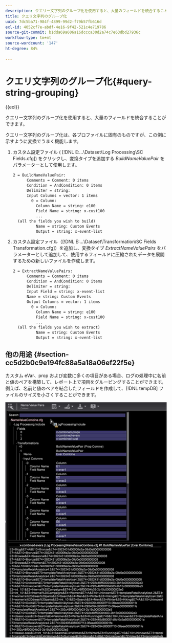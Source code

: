```yaml
---
description: クエリー文字列のグループ化を使用すると、大量のフィールドを統合することができます。
title: クエリ文字列のグループ化
uuid: 7dc5ba71-984f-4899-99d2-f79b57fb616d
exl-id: 4052cf7e-abdf-4e16-9f42-521c4e719786
source-git-commit: b1dda69a606a16dccca30d2a74c7e63dbd27936c
workflow-type: tm+mt
source-wordcount: '147'
ht-degree: 84%

---
```


# クエリ文字列のグループ化{#query-string-grouping}

{{eol}}

クエリー文字列のグループ化を使用すると、大量のフィールドを統合することができます。

クエリー文字列のグループ化は、各プロファイルに固有のものですが、この例に示すように変換でうまく機能します。

1. カスタム設定ファイル ( [!DNL E:\...\Dataset\Log Processing\SC Fields.cfg]) をクリックし、変換タイプを追加する *BuildNameValuePair* をパラメーターとして使用します。

   ```
   2 = BuildNameValuePair:  
         Comments = Comment: 0 items 
         Condition = AndCondition: 0 items 
         Delimiter = string:  
         Input Columns = vector: 1 items 
           0 = Column:  
             Column Name = string: e100 
             Field Name = string: x-cust100 
             ...  
     (all the fields you wish to build)
             Name = string: Custom Events 
             Output = string: x-event-list       
   ```

1. カスタム設定ファイル（[!DNL E:\...\Dataset\Transformation\SC Fields Transformation.cfg]）を追加し、変換タイプ *ExtractNameValuePairs* をパラメーターとして追加して、使用するフィールドに圧縮されたデータを展開するための新しいファイルを作成します。

   ```
   2 = ExtractNameValuePairs:  
         Comments = Comment: 0 items 
         Condition = AndCondition: 0 items 
         Delimiter = string:  
         Input Field = string: x-event-list 
         Name = string: Custom Events 
         Output Columns = vector: 1 items 
           0 = Column:  
             Column Name = string: e100 
             Field Name = string: x-cust100 
             ...  
     (all the fields you wish to extract) 
             Name = string: Custom Events 
             Output = string: x-event-list   
   ```

## 他の用途 {#section-cc5d2b0c9e194fc88a5a18a06ef22f5e}

カスタム eVar、prop および変数に多くの項目がある場合、ログの処理中に名前と値のペアを構築して、レポート上で項目をグルーピングすることができます。例えば、名前と値のペアを結合したフィールドを作成して、[!DNL tempDB] ファイルのサイズを小さくすることができます。

![](assets/query_string_grouping.png)

